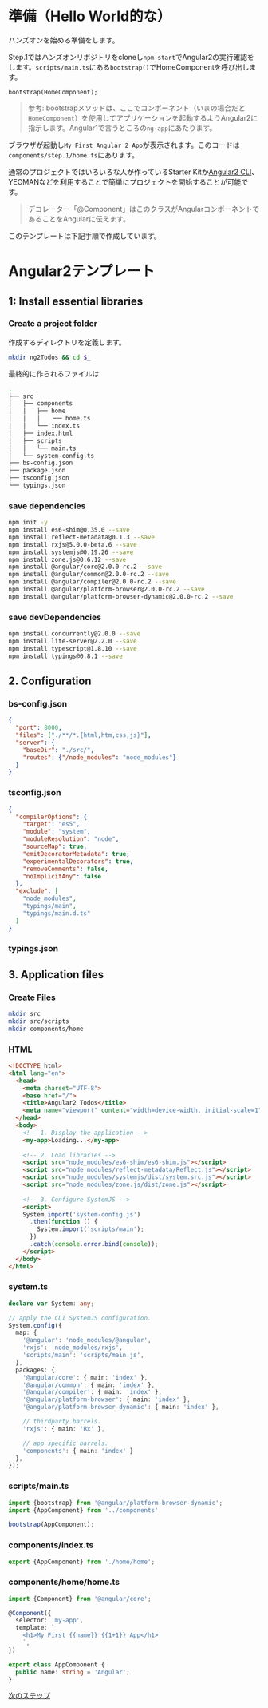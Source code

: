 # 準備（Hello World的な）

ハンズオンを始める準備をします。

Step.1ではハンズオンリポジトリをcloneし`npm start`でAngular2の実行確認をします。`scripts/main.ts`にある`bootstrap()`でHomeComponentを呼び出します。

```typscript
bootstrap(HomeComponent);
```

> 参考: bootstrapメソッドは、ここでコンポーネント（いまの場合だと`HomeComponent`）を使用してアプリケーションを起動するようAngular2に指示します。Angular1で言うところの`ng-app`にあたります。

ブラウザが起動し`My First Angular 2 App`が表示されます。このコードは`components/step.1/home.ts`にあります。

通常のプロジェクトではいろいろな人が作っているStarter Kitか[Angular2 CLI](https://cli.angular.io/)、YEOMANなどを利用することで簡単にプロジェクトを開始することが可能です。

> デコレーター「@Component」はこのクラスがAngularコンポーネントであることをAngularに伝えます。

このテンプレートは下記手順で作成しています。

# Angular2テンプレート

##  1: Install essential libraries

### Create a project folder

作成するディレクトリを定義します。

```bash
mkdir ng2Todos && cd $_
```

最終的に作られるファイルは

```bash
.
├── src
│   ├── components
│   │   ├── home
│   │   │   └── home.ts
│   │   └── index.ts
│   ├── index.html
│   ├── scripts
│   │   └── main.ts
│   └── system-config.ts
├── bs-config.json
├── package.json
├── tsconfig.json
└── typings.json
```

### save dependencies

```bash
npm init -y
npm install es6-shim@0.35.0 --save
npm install reflect-metadata@0.1.3 --save
npm install rxjs@5.0.0-beta.6 --save
npm install systemjs@0.19.26 --save
npm install zone.js@0.6.12 --save
npm install @angular/core@2.0.0-rc.2 --save
npm install @angular/common@2.0.0-rc.2 --save
npm install @angular/compiler@2.0.0-rc.2 --save
npm install @angular/platform-browser@2.0.0-rc.2 --save
npm install @angular/platform-browser-dynamic@2.0.0-rc.2 --save
```

### save devDependencies

```bash
npm install concurrently@2.0.0 --save
npm install lite-server@2.2.0 --save
npm install typescript@1.8.10 --save
npm install typings@0.8.1 --save
```

## 2. Configuration

### bs-config.json

```json
{
  "port": 8000,
  "files": ["./**/*.{html,htm,css,js}"],
  "server": {
    "baseDir": "./src/",
    "routes": {"/node_modules": "node_modules"}
  }
}
```

### tsconfig.json

```json
{
  "compilerOptions": {
    "target": "es5",
    "module": "system",
    "moduleResolution": "node",
    "sourceMap": true,
    "emitDecoratorMetadata": true,
    "experimentalDecorators": true,
    "removeComments": false,
    "noImplicitAny": false
  },
  "exclude": [
    "node_modules",
    "typings/main",
    "typings/main.d.ts"
  ]
}
```

### typings.json

## 3. Application files

### Create Files

```bash
mkdir src
mkdir src/scripts
mkdir components/home
```

### HTML

```html
<!DOCTYPE html>
<html lang="en">
  <head>
    <meta charset="UTF-8">
    <base href="/">
    <title>Angular2 Todos</title>
    <meta name="viewport" content="width=device-width, initial-scale=1">
  </head>
  <body>
    <!-- 1. Display the application -->
    <my-app>Loading...</my-app>
    
    <!-- 2. Load libraries -->
    <script src="node_modules/es6-shim/es6-shim.js"></script>
    <script src="node_modules/reflect-metadata/Reflect.js"></script>
    <script src="node_modules/systemjs/dist/system.src.js"></script>
    <script src="node_modules/zone.js/dist/zone.js"></script>
    
    <!-- 3. Configure SystemJS -->
    <script>
    System.import('system-config.js')
      .then(function () {
        System.import('scripts/main');
      })
      .catch(console.error.bind(console));
    </script>
  </body>
</html>
```

### system.ts

```typescript
declare var System: any;

// apply the CLI SystemJS configuration.
System.config({
  map: {
    '@angular': 'node_modules/@angular',
    'rxjs': 'node_modules/rxjs',
    'scripts/main': 'scripts/main.js',
  },
  packages: {
    '@angular/core': { main: 'index' },
    '@angular/common': { main: 'index' },
    '@angular/compiler': { main: 'index' },
    '@angular/platform-browser': { main: 'index' },
    '@angular/platform-browser-dynamic': { main: 'index' },

    // thirdparty barrels.
    'rxjs': { main: 'Rx' },

    // app specific barrels.
    'components': { main: 'index' }
  },
});
```

### scripts/main.ts

```typescript
import {bootstrap} from '@angular/platform-browser-dynamic';
import {AppComponent} from '../components'

bootstrap(AppComponent);
```

### components/index.ts

```typescript
export {AppComponent} from './home/home';
```

### components/home/home.ts

```typescript
import {Component} from '@angular/core';

@Component({
  selector: 'my-app',
  template: `
    <h1>My First {{name}} {{1+1}} App</h1>
    `,
})

export class AppComponent {
  public name: string = 'Angular';
}
```

[次のステップ](../step.2)


